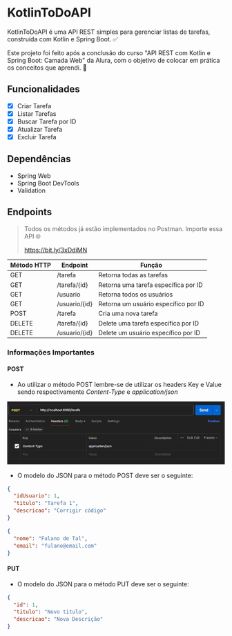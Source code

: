 # KotlinToDoAPI

KotlinToDoAPI é uma API REST simples para gerenciar listas de tarefas, construída com Kotlin e Spring Boot. ✅

Este projeto foi feito após a conclusão do curso "API REST com Kotlin e Spring Boot: Camada Web" da Alura, com o
objetivo de colocar em prática os conceitos que aprendi. 💪

## Funcionalidades

- [X] Criar Tarefa
- [X] Listar Tarefas
- [X] Buscar Tarefa por ID
- [X] Atualizar Tarefa
- [X] Excluir Tarefa

## Dependências

- Spring Web
- Spring Boot DevTools
- Validation

## Endpoints

> Todos os métodos já estão implementados no Postman. Importe essa API 🌐
>
> https://bit.ly/3xDdiMN

| Método HTTP | Endpoint      | Função                               |
|-------------|---------------|--------------------------------------|
| GET         | /tarefa       | Retorna todas as tarefas             |
| GET         | /tarefa/{id}  | Retorna uma tarefa específica por ID |
| GET         | /usuario      | Retorna todos os usuários            |
| GET         | /usuario/{id} | Retorna um usuário específico por ID |
| POST        | /tarefa       | Cria uma nova tarefa                 |
| DELETE      | /tarefa/{id}  | Delete uma tarefa específica por ID  |
| DELETE      | /usuario/{id} | Delete um usuário específico por ID  |

### Informações Importantes

#### POST

- Ao utilizar o método POST lembre-se de utilizar os headers Key e Value sendo respectivamente *Content-Type* e
  *application/json*

![img.png](assets/images/headersPost.png)

- O modelo do JSON para o método POST deve ser o seguinte:

```json
{
  "idUsuario": 1,
  "titulo": "Tarefa 1",
  "descricao": "Corrigir código"
}
```

```json
{
  "nome": "Fulano de Tal",
  "email": "fulano@email.com"
}
```

#### PUT

- O modelo do JSON para o método PUT deve ser o seguinte:

```json
{
  "id": 1,
  "titulo": "Novo titulo",
  "descricao": "Nova Descrição"
}
```
